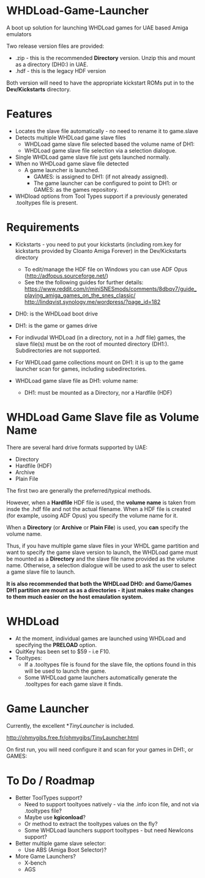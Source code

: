 # WHDLoad-Game-Launcher

A boot up solution for launching WHDLoad games for UAE based Amiga emulators

Two release version files are provided:

* .zip - this is the recommended **Directory** version. Unzip this and mount as a directory (DH0:) in UAE.
* .hdf - this is the legacy HDF version

Both version will need to have the appropriate kickstart ROMs put in to the **Dev/Kickstarts** directory.

# Features

* Locates the slave file automatically - no need to rename it to game.slave
* Detects multiple WHDLoad game slave files
   * WHDLoad game slave file selected based the volume name of DH1:
   * WHDLoad game slave file selection via a selection dialogue.
* Single WHDLoad game slave file just gets launched normally.
* When no WHDLoad game slave file detected
   * A game launcher is launched.
     - GAMES: is assigned to DH1: (if not already assigned).
     - The game launcher can be configured to point to DH1: or GAMES: as the games repository.
* WHDload options from Tool Types support if a previously generated .tooltypes file is present.

# Requirements

* Kickstarts - you need to put your kickstarts (including rom.key for kickstarts provided by Cloanto Amiga Forever) in the Dev/Kickstarts directory
  - To edit/manage the HDF file on Windows you can use ADF Opus (http://adfopus.sourceforge.net/)
  - See the the following guides for further details:
https://www.reddit.com/r/miniSNESmods/comments/8dbqv7/guide_playing_amiga_games_on_the_snes_classic/ http://lindqvist.synology.me/wordpress/?page_id=182

* DH0: is the WHDLoad boot drive
* DH1: is the game or games drive
* For indivudal WHDLoad (in a directory, not in a .hdf file) games, the slave file(s) must be on the root of mounted directory (DH1:). Subdirectories are not supported.
* For WHDLoad game collections mount on DH1: it is up to the game launcher scan for games, including subedirectories.
* WHDLoad game slave file as DH1: volume name:
   - DH1: must be mounted as a Directory, nor a Hardfile (HDF)

# WHDLoad Game Slave file as Volume Name

There are several hard drive formats supported by UAE:

* Directory
* Hardfile (HDF)
* Archive
* Plain File

The first two are generally the preferred/typical methods.

However, when a **Hardfile** HDF file is used, the **volume name** is taken from insde the .hdf file and not the actual filename. When a HDF file is created (for example, usoing ADF Opus) you specify the volume name for it.

When a **Directory** (or **Archive** or **Plain File**) is used, you **can** specify the volume name.

Thus, if you have multiple game slave files in your WHDL game partition and want to specify the game slave version to launch, the WHDLoad game must be mounted as a **Directory** and the slave file name provided as the volume name. Otherwise, a selection dialogue will be used to ask the user to select a game slave file to launch.

**It is also recommended that both the WHDLoad DH0: and Game/Games DH1 partition are mount as as a directories - it just makes make changes to them much easier on the host emaulation system.**

# WHDLoad

* At the moment, individual games are launched using WHDLoad and specifying the **PRELOAD** option.
* QuitKey has been set to $59 - i.e F10.
* Tooltypes:
   - If a .tooltypes file is found for the slave file, the options found in this will be used to launch the game.
   - Some WHDLoad game launchers automatically generate the .tooltypes for each game slave it finds.

# Game Launcher

Currently, the excellent **TinyLauncher* is included.

http://ohmygibs.free.fr/ohmygibs/TinyLauncher.html

On first run, you will need configure it and scan for your games in DH1:, or GAMES:

# To Do / Roadmap

* Better ToolTypes support?
   - Need to support tooltyoes natively - via the .info icon file, and not via .tooltypes file?
   - Maybe use **kgiconload**?
   - Or method to extract the tooltypes values on the fly?
   - Some WHDLoad launchers support tooltypes - but need NewIcons support?
* Better multiple game slave selector:
   - Use ABS (Amiga Boot Selector)?
* More Game Launchers?
  - X-bench
  - AGS
